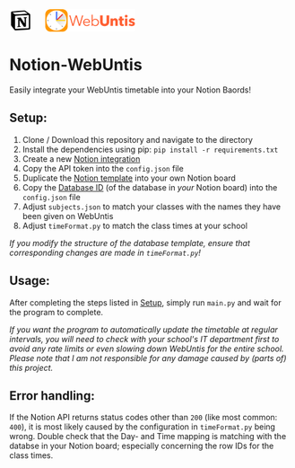 <img src="imgs/Notion_app_logo.png" height="40px" style="margin-right: 20px">
<img src="imgs/WebUntis-Logo.png" width="auto" height="40px">

# Notion-WebUntis
Easily integrate your WebUntis timetable into your Notion Baords!

## Setup:

1. Clone / Download this repository and navigate to the directory
2. Install the dependencies using pip: `pip install -r requirements.txt`
3. Create a new [Notion integration](https://www.notion.so/my-integrations)
4. Copy the API token into the `config.json` file
5. Duplicate the [Notion template](https://outstanding-airmail-bed.notion.site/Notion-WebUntis-3429155c2d0f4fb4a2432db400eef4e9) into your own Notion board
6. Copy the [Database ID](https://developers.notion.com/reference/retrieve-a-database) (of the database in *your* Notion board) into the `config.json` file
7. Adjust `subjects.json` to match your classes with the names they have been given on WebUntis
8. Adjust `timeFormat.py` to match the class times at your school

*If you modify the structure of the database template, ensure that corresponding changes are made in `timeFormat.py`!*

## Usage:
After completing the steps listed in [Setup](#setup), simply run `main.py` and wait for the program to complete.

*If you want the program to automatically update the timetable at regular intervals, you will need to check with your school's IT department first to avoid any rate limits or even slowing down WebUntis for the entire school. Please note that I am not responsible for any damage caused by (parts of) this project.*

## Error handling:
If the Notion API returns status codes other than `200` (like most common: `400`), it is most likely caused by  the configuration in `timeFormat.py` being wrong.
Double check that the Day- and Time mapping is matching with the databse in your Notion board; especially concerning the row IDs for the class times. 



